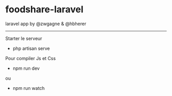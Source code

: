 # foodshare-laravel
laravel app by @zwgagne & @hbherer

<hr>

Starter le serveur

- php artisan serve

Pour compiler Js et Css

- npm run dev

ou

- npm run watch